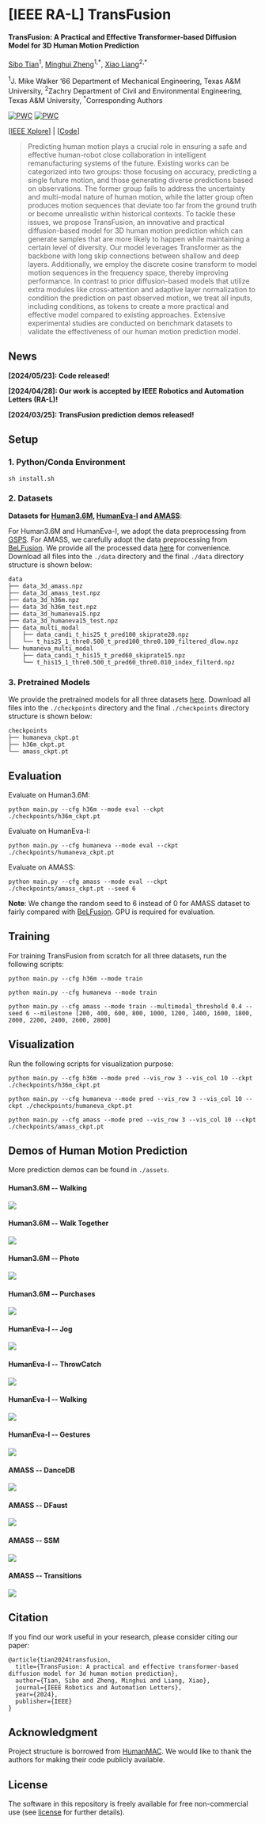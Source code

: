 # [IEEE RA-L] TransFusion
#### TransFusion: A Practical and Effective Transformer-based Diffusion Model for 3D Human Motion Prediction

[Sibo Tian](https://scholar.google.com/citations?hl=en&user=fv-tcZIAAAAJ)<sup>1</sup>, [Minghui Zheng](https://engineering.tamu.edu/mechanical/profiles/zheng-minghui.html)<sup>1,\*</sup>, [Xiao Liang](https://engineering.tamu.edu/civil/profiles/liang-xiao.html)<sup>2,\*</sup>

<sup>1</sup>J. Mike Walker ’66 Department of Mechanical Engineering, Texas A&M University, <sup>2</sup>Zachry Department of Civil and Environmental Engineering, Texas A&M University, <sup>\*</sup>Corresponding Authors

[![PWC](https://img.shields.io/endpoint.svg?url=https://paperswithcode.com/badge/transfusion-a-practical-and-effective/human-pose-forecasting-on-amass)](https://paperswithcode.com/sota/human-pose-forecasting-on-amass?p=transfusion-a-practical-and-effective)
[![PWC](https://img.shields.io/endpoint.svg?url=https://paperswithcode.com/badge/transfusion-a-practical-and-effective/human-pose-forecasting-on-human36m)](https://paperswithcode.com/sota/human-pose-forecasting-on-human36m?p=transfusion-a-practical-and-effective)

[[IEEE Xplore](https://ieeexplore.ieee.org/abstract/document/10530938)] | [[Code](https://github.com/sibotian96/TransFusion)]

> Predicting human motion plays a crucial role in ensuring a safe and effective human-robot close collaboration in intelligent remanufacturing systems of the future. Existing works can be categorized into two groups: those focusing on accuracy, predicting a single future motion, and those generating diverse predictions based on observations. The former group fails to address the uncertainty and multi-modal nature of human motion, while the latter group often produces motion sequences that deviate too far from the ground truth or become unrealistic within historical contexts. To tackle these issues, we propose TransFusion, an innovative and practical diffusion-based model for 3D human motion prediction which can generate samples that are more likely to happen while maintaining a certain level of diversity. Our model leverages Transformer as the backbone with long skip connections between shallow and deep layers. Additionally, we employ the discrete cosine transform to model motion sequences in the frequency space, thereby improving performance. In contrast to prior diffusion-based models that utilize extra modules like cross-attention and adaptive layer normalization to condition the prediction on past observed motion, we treat all inputs, including conditions, as tokens to create a more practical and effective model compared to existing approaches. Extensive experimental studies are conducted on benchmark datasets to validate the effectiveness of our human motion prediction model.

## News

**[2024/05/23]: Code released!**

**[2024/04/28]: Our work is accepted by IEEE Robotics and Automation Letters (RA-L)!**

**[2024/03/25]: TransFusion prediction demos released!**

## Setup

### 1. Python/Conda Environment

```
sh install.sh
```

### 2. Datasets

**Datasets for [Human3.6M](http://vision.imar.ro/human3.6m/description.php), [HumanEva-I](http://humaneva.is.tue.mpg.de/) and [AMASS](https://amass.is.tue.mpg.de/)**:

For Human3.6M and HumanEva-I, we adopt the data preprocessing from [GSPS](https://github.com/wei-mao-2019/gsps). For AMASS, we carefully adopt the data preprocessing from [BeLFusion](https://github.com/BarqueroGerman/BeLFusion). We provide all the processed data [here](https://drive.google.com/drive/folders/1J_8XyZC_sgRYZg6TQm09ZhlcsjjYO9Y8?usp=sharing) for convenience. Download all files into the `./data` directory and the final `./data` directory structure is shown below:

```
data
├── data_3d_amass.npz
├── data_3d_amass_test.npz
├── data_3d_h36m.npz
├── data_3d_h36m_test.npz
├── data_3d_humaneva15.npz
├── data_3d_humaneva15_test.npz
├── data_multi_modal
│   ├── data_candi_t_his25_t_pred100_skiprate20.npz
│   └── t_his25_1_thre0.500_t_pred100_thre0.100_filtered_dlow.npz
└── humaneva_multi_modal
    ├── data_candi_t_his15_t_pred60_skiprate15.npz
    └── t_his15_1_thre0.500_t_pred60_thre0.010_index_filterd.npz
```

### 3. Pretrained Models

We provide the pretrained models for all three datasets [here](https://drive.google.com/drive/folders/16iPASM7pnYEixBXaVFnp2pGbjgg-Ppxq?usp=sharing). Download all files into the `./checkpoints` directory and the final `./checkpoints` directory structure is shown below:

```
checkpoints
├── humaneva_ckpt.pt
├── h36m_ckpt.pt
└── amass_ckpt.pt
```

## Evaluation
Evaluate on Human3.6M:

```
python main.py --cfg h36m --mode eval --ckpt ./checkpoints/h36m_ckpt.pt
```

Evaluate on HumanEva-I:

```
python main.py --cfg humaneva --mode eval --ckpt ./checkpoints/humaneva_ckpt.pt
```

Evaluate on AMASS:

```
python main.py --cfg amass --mode eval --ckpt ./checkpoints/amass_ckpt.pt --seed 6
```

**Note**: We change the random seed to 6 instead of 0 for AMASS dataset to fairly compared with [BeLFusion](https://github.com/BarqueroGerman/BeLFusion). GPU is required for evaluation.

## Training
For training TransFusion from scratch for all three datasets, run the following scripts:
```
python main.py --cfg h36m --mode train
```
```
python main.py --cfg humaneva --mode train
```
```
python main.py --cfg amass --mode train --multimodal_threshold 0.4 --seed 6 --milestone [200, 400, 600, 800, 1000, 1200, 1400, 1600, 1800, 2000, 2200, 2400, 2600, 2800]
```

## Visualization
Run the following scripts for visualization purpose:
```
python main.py --cfg h36m --mode pred --vis_row 3 --vis_col 10 --ckpt ./checkpoints/h36m_ckpt.pt
```
```
python main.py --cfg humaneva --mode pred --vis_row 3 --vis_col 10 --ckpt ./checkpoints/humaneva_ckpt.pt
```
```
python main.py --cfg amass --mode pred --vis_row 3 --vis_col 10 --ckpt ./checkpoints/amass_ckpt.pt
```

## Demos of Human Motion Prediction

More prediction demos can be found in `./assets`.

#### Human3.6M -- Walking
![](assets/H36M_Walking.gif)

#### Human3.6M -- Walk Together
![](assets/H36M_WalkTogether.gif)

#### Human3.6M -- Photo
![](assets/H36M_Photo.gif)

#### Human3.6M -- Purchases
![](assets/H36M_Purchases.gif)

#### HumanEva-I -- Jog
![](assets/HumanEva_Jog.gif)

#### HumanEva-I -- ThrowCatch
![](assets/HumanEva_ThrowCatch.gif)

#### HumanEva-I -- Walking
![](assets/HumanEva_Walking.gif)

#### HumanEva-I -- Gestures
![](assets/HumanEva_Gestures.gif)

#### AMASS -- DanceDB
![](assets/AMASS_DanceDB.gif)

#### AMASS -- DFaust
![](assets/AMASS_DFaust.gif)

#### AMASS -- SSM
![](assets/AMASS_SSM.gif)

#### AMASS -- Transitions
![](assets/AMASS_Transitions.gif)

## Citation
If you find our work useful in your research, please consider citing our paper:
```
@article{tian2024transfusion,
  title={TransFusion: A practical and effective transformer-based diffusion model for 3d human motion prediction},
  author={Tian, Sibo and Zheng, Minghui and Liang, Xiao},
  journal={IEEE Robotics and Automation Letters},
  year={2024},
  publisher={IEEE}
}
```

## Acknowledgment
Project structure is borrowed from [HumanMAC](https://github.com/LinghaoChan/HumanMAC). We would like to thank the authors for making their code publicly available.

## License
The software in this repository is freely available for free non-commercial use (see [license](https://github.com/sibotian96/TransFusion/blob/main/LICENSE) for further details).
